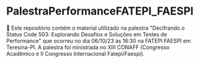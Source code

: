 # PalestraPerformanceFATEPI_FAESPI
🚀 Este repositório contém o material utilizado na palestra "Decifrando o Status Code 503: Explorando Desafios e Soluções em Testes de Performance" que ocorreu no dia 06/10/23 às 18:30 na FATEPI FAESPI em Teresina-PI. A palestra foi ministrada no XIII CONAFF (Congresso Acadêmico e II Congresso Internacional Fatepi/Faespi).
